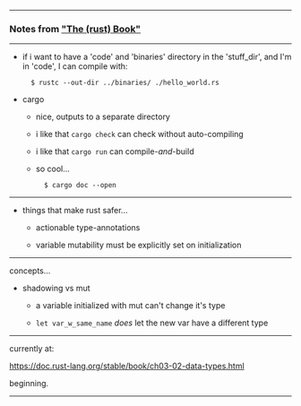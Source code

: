 
---

### Notes from ["The (rust) Book"](https://doc.rust-lang.org/stable/book/title-page.html)

---

- if i want to have a 'code' and 'binaries' directory in the 'stuff_dir', and I'm in 'code', I can compile with:

        $ rustc --out-dir ../binaries/ ./hello_world.rs

- cargo

    - nice, outputs to a separate directory

    - i like that `cargo check` can check without auto-compiling

    - i like that `cargo run` can compile-_and_-build

    - so cool...

            $ cargo doc --open

---


- things that make rust safer...

    - actionable type-annotations

    - variable mutability must be explicitly set on initialization

---


concepts...

- shadowing vs mut

    - a variable initialized with mut can't change it's type

    - `let var_w_same_name` _does_ let the new var have a different type

---

currently at:

<https://doc.rust-lang.org/stable/book/ch03-02-data-types.html>

beginning.


---
